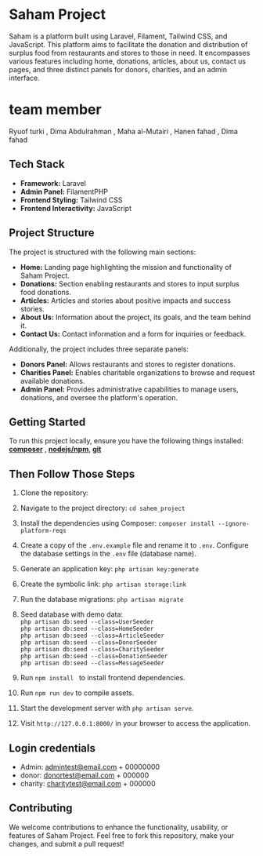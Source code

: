 # Saham Project

Saham is a platform built using Laravel, Filament, Tailwind CSS, and JavaScript. This platform aims to facilitate the donation and distribution of surplus food from restaurants and stores to those in need. It encompasses various features including home, donations, articles, about us, contact us pages, and three distinct panels for donors, charities, and an admin interface.

# team member
Ryuof turki , Dima Abdulrahman , Maha al-Mutairi , Hanen fahad , Dima fahad

## Tech Stack

-   **Framework:** Laravel
-   **Admin Panel:** FilamentPHP
-   **Frontend Styling:** Tailwind CSS
-   **Frontend Interactivity:** JavaScript

## Project Structure

The project is structured with the following main sections:

-   **Home:** Landing page highlighting the mission and functionality of Saham Project.
-   **Donations:** Section enabling restaurants and stores to input surplus food donations.
-   **Articles:** Articles and stories about positive impacts and success stories.
-   **About Us:** Information about the project, its goals, and the team behind it.
-   **Contact Us:** Contact information and a form for inquiries or feedback.

Additionally, the project includes three separate panels:

-   **Donors Panel:** Allows restaurants and stores to register donations.
-   **Charities Panel:** Enables charitable organizations to browse and request available donations.
-   **Admin Panel:** Provides administrative capabilities to manage users, donations, and oversee the platform's operation.

## Getting Started

To run this project locally, ensure you have the following things installed: [**composer**](https://getcomposer.org/download/) , [**nodejs/npm**](https://nodejs.org/en/download), [**git**](https://git-scm.com/downloads)

## Then Follow Those Steps

1. Clone the repository:

2. Navigate to the project directory: `cd sahem_project`

3. Install the dependencies using Composer: `composer install --ignore-platform-reqs`

4. Create a copy of the `.env.example` file and rename it to `.env`. Configure the database settings in the `.env` file (database name).

5. Generate an application key: `php artisan key:generate`

6. Create the symbolic link: `php artisan storage:link`

7. Run the database migrations: `php artisan migrate`

8. Seed database with demo data: <br>
   `php artisan db:seed --class=UserSeeder` <br>
   `php artisan db:seed --class=HomeSeeder` <br>
   `php artisan db:seed --class=ArticleSeeder` <br>
   `php artisan db:seed --class=DonorSeeder` <br>
   `php artisan db:seed --class=CharitySeeder` <br>
   `php artisan db:seed --class=DonationSeeder` <br>
   `php artisan db:seed --class=MessageSeeder` <br>

9. Run `npm install ` to install frontend dependencies.

10. Run `npm run dev` to compile assets.

11. Start the development server with `php artisan serve`.

12. Visit `http://127.0.0.1:8000/` in your browser to access the application.

## Login credentials
- Admin: admintest@email.com + 00000000
- donor: donortest@email.com + 000000
- charity: charitytest@email.com + 000000

## Contributing

We welcome contributions to enhance the functionality, usability, or features of Saham Project. Feel free to fork this repository, make your changes, and submit a pull request!
